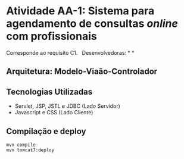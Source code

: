 # Atividade AA-1: Sistema para agendamento de consultas *online* com profissionais
Corresponde ao requisito C1. &nbsp;
Desenvolvedoras:
*
*

## Arquitetura: Modelo-Viaão-Controlador

## Tecnologias Utilizadas
* Servlet, JSP, JSTL e JDBC (Lado Servidor)
* Javascript e CSS (Lado Cliente)


## Compilação e deploy
```
mvn compile
mvn tomcat7:deploy
```
